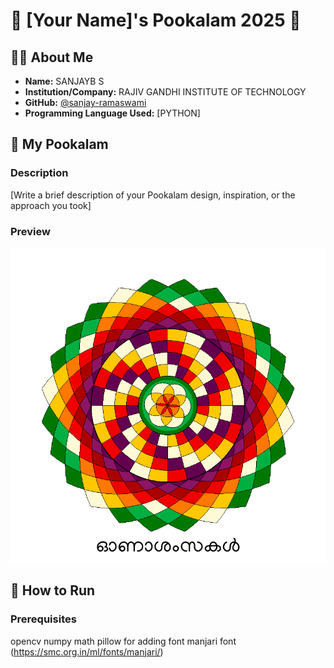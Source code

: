 # 🌸 [Your Name]'s Pookalam 2025 🌸

## 👨‍💻 About Me
- **Name:** SANJAYB S
- **Institution/Company:** RAJIV GANDHI INSTITUTE OF TECHNOLOGY
- **GitHub:** [@sanjay-ramaswami](https://github.com/sanjay-ramaswami)
- **Programming Language Used:** [PYTHON]

## 🎨 My Pookalam

### Description
[Write a brief description of your Pookalam design, inspiration, or the approach you took]

### Preview
![My Pookalam](pookalam_with_greeting.png)




## 🚀 How to Run

### Prerequisites

opencv
numpy
math
pillow for adding font
manjari font (https://smc.org.in/ml/fonts/manjari/)
